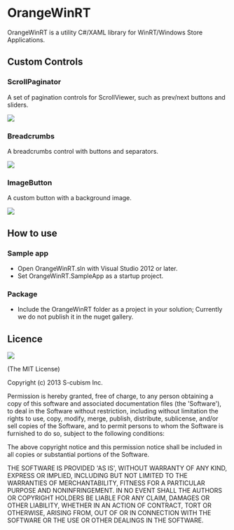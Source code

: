 OrangeWinRT
===========

OrangeWinRT is a utility C#/XAML library for WinRT/Windows Store Applications.

## Custom Controls

### ScrollPaginator

A set of pagination controls for ScrollViewer, such as prev/next buttons and sliders.

![](https://raw.github.com/scubism/OrangeWinRT/master/docs/images/ScrollPaginatorExample1.png)

### Breadcrumbs

A breadcrumbs control with buttons and separators.

![](https://raw.github.com/scubism/OrangeWinRT/master/docs/images/BreadcrumbsExample1.png)

### ImageButton

A custom button with a background image.

![](https://raw.github.com/scubism/OrangeWinRT/master/docs/images/ImageButtonExample1.png)

## How to use

### Sample app

* Open OrangeWinRT.sln with Visual Studio 2012 or later.
* Set OrangeWinRT.SampleApp as a startup project.

### Package

* Include the OrangeWinRT folder as a project in your solution; Currently we do not publish it in the nuget gallery.

## Licence

![](https://raw.github.com/scubism/OrangeWinRT/master/docs/images/Logo.png)

(The MIT License)

Copyright (c) 2013 S-cubism Inc.

Permission is hereby granted, free of charge, to any person obtaining a copy of this software and associated documentation files (the 'Software'), to deal in the Software without restriction, including without limitation the rights to use, copy, modify, merge, publish, distribute, sublicense, and/or sell copies of the Software, and to permit persons to whom the Software is furnished to do so, subject to the following conditions:

The above copyright notice and this permission notice shall be included in all copies or substantial portions of the Software.

THE SOFTWARE IS PROVIDED 'AS IS', WITHOUT WARRANTY OF ANY KIND, EXPRESS OR IMPLIED, INCLUDING BUT NOT LIMITED TO THE WARRANTIES OF MERCHANTABILITY, FITNESS FOR A PARTICULAR PURPOSE AND NONINFRINGEMENT. IN NO EVENT SHALL THE AUTHORS OR COPYRIGHT HOLDERS BE LIABLE FOR ANY CLAIM, DAMAGES OR OTHER LIABILITY, WHETHER IN AN ACTION OF CONTRACT, TORT OR OTHERWISE, ARISING FROM, OUT OF OR IN CONNECTION WITH THE SOFTWARE OR THE USE OR OTHER DEALINGS IN THE SOFTWARE.
